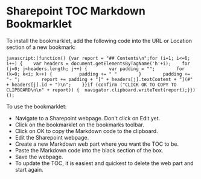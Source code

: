 # Sharepoint TOC Markdown Bookmarklet

To install the bookmarklet, add the following code into the URL or Location section of a new bookmark:

```javascript:(function() {var report = "## Contents\n";for (i=1; i<=6; i++) {    var headers = document.getElementsByTagName('h'+i);    for (j=0; j<headers.length; j++) {        var padding = "";        for (k=0; k<i; k++) {          padding += " "        }        padding += "- ";        report += padding + "[" + headers[j].textContent + "](#" + headers[j].id + ")\n";    }}if (confirm ("CLICK OK TO COPY TO CLIPBOARD\n\n" + report)) {  navigator.clipboard.writeText(report);}})();```

To use the bookmarklet:
* Navigate to a Sharepoint webpage. Don't click on Edit yet.
* Click on the bookmarklet on the bookmarks toolbar.
* Click on OK to copy the Markdown code to the clipboard.
* Edit the Sharepoint webpage.
* Create a new Markdown web part where you want the TOC to be.
* Paste the Markdown code into the black section of the box.
* Save the webpage.
* To update the TOC, it is easiest and quickest to delete the web part and start again.
